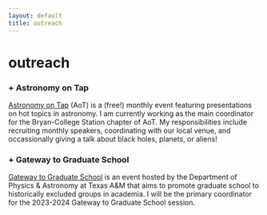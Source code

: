 ```yaml
---
layout: default
title: outreach
---
```


# outreach
### + Astronomy on Tap
[Astronomy on Tap](https://astronomyontap.org/locations/bcs-tx/) (AoT) is a (free!) monthly event featuring presentations on hot topics in astronomy. I am currently working as the main coordinator for the Bryan-College Station chapter of AoT. My responsibilities include recruiting monthly speakers, coordinating with our local venue, and occassionally giving a talk about black holes, planets, or aliens!

### + Gateway to Graduate School

[Gateway to Graduate School](https://gradgateway.physics.tamu.edu/) is an event hosted by the Department of Physics & Astronomy at Texas A&M that aims to promote graduate school to historically excluded groups in academia. I will be the primary coordinator for the 2023-2024 Gateway to Graduate School session. 
